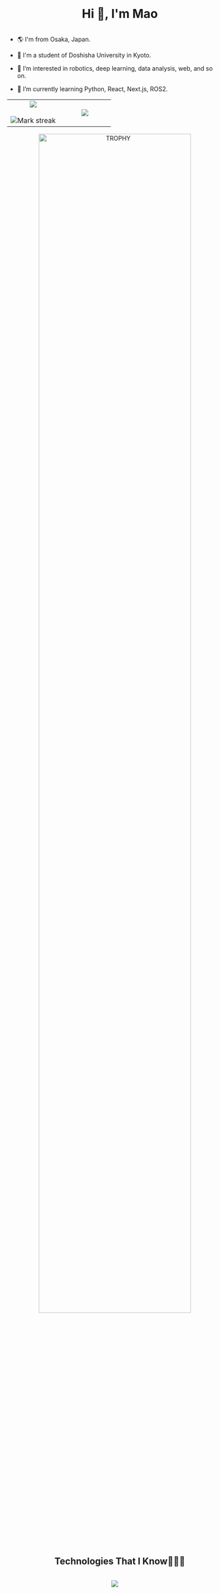 <div id="user-content-toc">
  <ul align="center">
    <summary><h1 style="display: inline-block">Hi 👋, I'm Mao</h1></summary>
  </ul>
</div>

- 🌎 I'm from Osaka, Japan.

- 🏫 I'm a student of Doshisha University in Kyoto. 

- 👀 I’m interested in robotics, deep learning, data analysis, web, and so on.

- 🌱 I’m currently learning Python, React, Next.js, ROS2. 


<!--- stats & Trophy (start) -->
<p align="center">
  <!--- stats (start) -->
<table align="center">
<tr border="none">
<td width="50%" align="center">
  
  <img  align="center"  src="https://github-readme-stats.vercel.app/api?username=meow520&theme=radical&show_icons=true&count_private=true" />
  <br></br>
  <img  title="🔥 Get streak stats for your profile at git.io/streak-stats" alt="Mark streak" src="https://github-readme-streak-stats.herokuapp.com/?user=meow520&theme=radical&hide_border=false" /> 
</td>

<td width="50%" align="center">

  <img  align="center"  src="https://github-readme-stats.anuraghazra1.vercel.app/api/top-langs/?username=meow520&theme=radical&hide_border=false&no-bg=true&no-frame=true&langs_count=10"/>
  
  </td>
</tr>
</table>
<!--- stats (end) -->

<!--- trophy (start) -->
<div align=center>
  <a href="https://github.com/ryo-ma/github-profile-trophy" title="Go to Source">
      <img align="center" width=84% src="https://github-profile-trophy.vercel.app/?username=meow520&theme=radical&row=1&column=7&margin-h=15&margin-w=5" alt="TROPHY" />
    </a>
</div>
<!--- trophy (start) -->


</p>        
<!--- stats (end) -->


<!--h1 without bottom border-->
<div id="user-content-toc">
  <ul align="center">
    <summary><h2 style="display: inline-block">Technologies That I Know👨🏻‍💻</h2></summary>
  </ul>
</div>
<!--tech stack icons-->
<p align="center">
  <a href="https://skillicons.dev">
    <img src="https://skillicons.dev/icons?i=git,css,discord,docker,figma,github,html,js,linux,md,mysql,nextjs,postman,py,react,tailwind,ts,vscode&perline=14" />
  </a>
</p>
